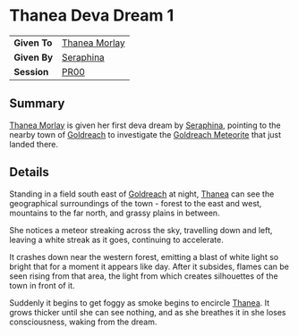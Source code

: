 # Thanea Deva Dream 1

|||
|---|---|
| **Given To** | [Thanea Morlay](../characters/thanea-morlay.md) |
| **Given By** | [Seraphina](../characters/seraphina.md) |
| **Session** | [PR00](../sessions/PR00.md) |

## Summary

[Thanea Morlay](../characters/thanea-morlay.md) is given her first deva dream by [Seraphina](../characters/seraphina.md), pointing to the nearby town of [Goldreach](../civilisations/kingdom-of-astor/SETTLEMENTS/GOLDREACH/README.md) to investigate the [Goldreach Meteorite](../items/meteoric/meteorites/goldreach-meteorite.md) that just landed there.

## Details

Standing in a field south east of [Goldreach](../civilisations/kingdom-of-astor/SETTLEMENTS/GOLDREACH/README.md) at night, [Thanea](../../../astarus/people/thanea.md) can see the geographical surroundings of the town - forest to the east and west, mountains to the far north, and grassy plains in between.

She notices a meteor streaking across the sky, travelling down and left, leaving a white streak as it goes, continuing to accelerate.

It crashes down near the western forest, emitting a blast of white light so bright that for a moment it appears like day. After it subsides, flames can be seen rising from that area, the light from which creates silhouettes of the town in front of it.

Suddenly it begins to get foggy as smoke begins to encircle [Thanea](../../../astarus/people/thanea.md). It grows thicker until she can see nothing, and as she breathes it in she loses consciousness, waking from the dream.
